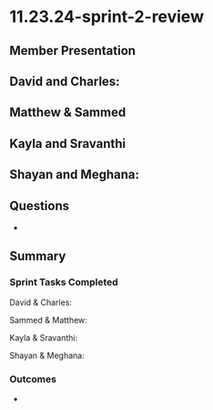 # 11.23.24-sprint-2-review

## Member Presentation
David and Charles:
- 

Matthew & Sammed
- 

Kayla and Sravanthi
- 

Shayan and Meghana:
- 

## Questions
- 

## Summary

### Sprint Tasks Completed
David & Charles: 

Sammed & Matthew: 

Kayla & Sravanthi: 

Shayan & Meghana: 

### Outcomes
- 
